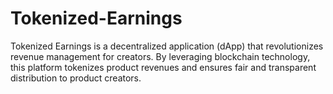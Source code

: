 # Tokenized-Earnings
Tokenized Earnings is a decentralized application (dApp) that revolutionizes revenue management for creators. By leveraging blockchain technology, this platform tokenizes product revenues and ensures fair and transparent distribution to product creators. 
